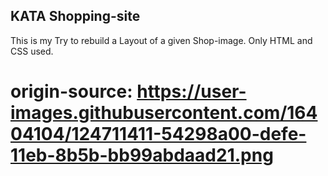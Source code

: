 ## KATA Shopping-site

This is my Try to rebuild a Layout of a given Shop-image. Only HTML and CSS used.

# origin-source: https://user-images.githubusercontent.com/16404104/124711411-54298a00-defe-11eb-8b5b-bb99abdaad21.png
